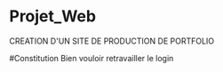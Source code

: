 # Projet_Web
CREATION D'UN SITE DE PRODUCTION DE PORTFOLIO

#Constitution
Bien vouloir retravailler le login 
